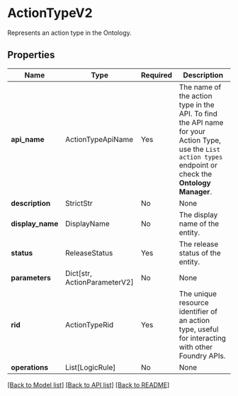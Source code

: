 # ActionTypeV2

Represents an action type in the Ontology.

## Properties
| Name | Type | Required | Description |
| ------------ | ------------- | ------------- | ------------- |
**api_name** | ActionTypeApiName | Yes | The name of the action type in the API. To find the API name for your Action Type, use the `List action types` endpoint or check the **Ontology Manager**.  |
**description** | StrictStr | No | None |
**display_name** | DisplayName | No | The display name of the entity. |
**status** | ReleaseStatus | Yes | The release status of the entity. |
**parameters** | Dict[str, ActionParameterV2] | No | None |
**rid** | ActionTypeRid | Yes | The unique resource identifier of an action type, useful for interacting with other Foundry APIs.  |
**operations** | List[LogicRule] | No | None |


[[Back to Model list]](../../README.md#documentation-for-models) [[Back to API list]](../../README.md#documentation-for-api-endpoints) [[Back to README]](../../README.md)
